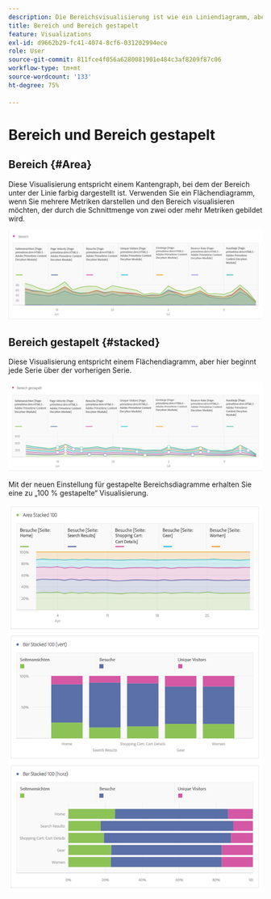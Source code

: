 ```yaml
---
description: Die Bereichsvisualisierung ist wie ein Liniendiagramm, aber mit einem farbigen Bereich unterhalb der Linie.
title: Bereich und Bereich gestapelt
feature: Visualizations
exl-id: d9662b29-fc41-4074-8cf6-031202994ece
role: User
source-git-commit: 811fce4f056a6280081901e484c3af8209f87c06
workflow-type: tm+mt
source-wordcount: '133'
ht-degree: 75%

---
```


# Bereich und Bereich gestapelt

## Bereich {#Area}

Diese Visualisierung entspricht einem Kantengraph, bei dem der Bereich unter der Linie farbig dargestellt ist. Verwenden Sie ein Flächendiagramm, wenn Sie mehrere Metriken darstellen und den Bereich visualisieren möchten, der durch die Schnittmenge von zwei oder mehr Metriken gebildet wird.

![Bereichsvisualisierung, die mehrere Metriken anzeigt, darunter Seitenansichten, Besuche, Unique Visitors und Absprungrate.](assets/area.png)

## Bereich gestapelt {#stacked}

Diese Visualisierung entspricht einem Flächendiagramm, aber hier beginnt jede Serie über der vorherigen Serie.

![Bereich gestapelt, in dem jede Reihe oben in der vorherigen Reihe angezeigt wird.](assets/area-stacked.png)

Mit der neuen Einstellung für gestapelte Bereichsdiagramme erhalten Sie eine zu „100 % gestapelte“ Visualisierung.

![Bereich gestapelt mit einer 100 % gestapelten Visualisierung.](assets/areastacked100.png)
